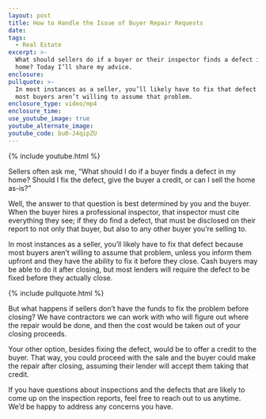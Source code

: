 ```yaml
---
layout: post
title: How to Handle the Issue of Buyer Repair Requests
date:
tags:
  - Real Estate
excerpt: >-
  What should sellers do if a buyer or their inspector finds a defect in their
  home? Today I’ll share my advice.
enclosure:
pullquote: >-
  In most instances as a seller, you’ll likely have to fix that defect because
  most buyers aren’t willing to assume that problem.
enclosure_type: video/mp4
enclosure_time:
use_youtube_image: true
youtube_alternate_image:
youtube_code: bu0-J4qipZU
---
```


{% include youtube.html %}

Sellers often ask me, “What should I do if a buyer finds a defect in my home? Should I fix the defect, give the buyer a credit, or can I sell the home as-is?”

Well, the answer to that question is best determined by you and the buyer. When the buyer hires a professional inspector, that inspector must cite everything they see; if they do find a defect, that must be disclosed on their report to not only that buyer, but also to any other buyer you’re selling to.

In most instances as a seller, you’ll likely have to fix that defect because most buyers aren’t willing to assume that problem, unless you inform them upfront and they have the ability to fix it before they close. Cash buyers may be able to do it after closing, but most lenders will require the defect to be fixed before they actually close.

{% include pullquote.html %}

But what happens if sellers don’t have the funds to fix the problem before closing? We have contractors we can work with who will figure out where the repair would be done, and then the cost would be taken out of your closing proceeds.

Your other option, besides fixing the defect, would be to offer a credit to the buyer. That way, you could proceed with the sale and the buyer could make the repair after closing, assuming their lender will accept them taking that credit.

If you have questions about inspections and the defects that are likely to come up on the inspection reports, feel free to reach out to us anytime. We’d be happy to address any concerns you have.